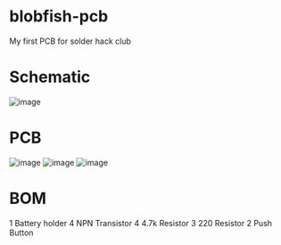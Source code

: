 # blobfish-pcb
My first PCB for solder hack club

# Schematic
![image](https://github.com/user-attachments/assets/a882e901-6668-4c9b-b9bf-66fe21725132)

# PCB
![image](https://github.com/user-attachments/assets/61ce4ca7-c093-46a4-a7c4-86f972f6d45c)
![image](https://github.com/user-attachments/assets/b9e14e7e-59a1-44d8-82f2-4b49b9e0e460)
![image](https://github.com/user-attachments/assets/431f8bd6-57d4-4abf-b380-b3f9991e78e4)

# BOM
1 Battery holder
4 NPN Transistor
4 4.7k Resistor
3 220 Resistor
2 Push Button
